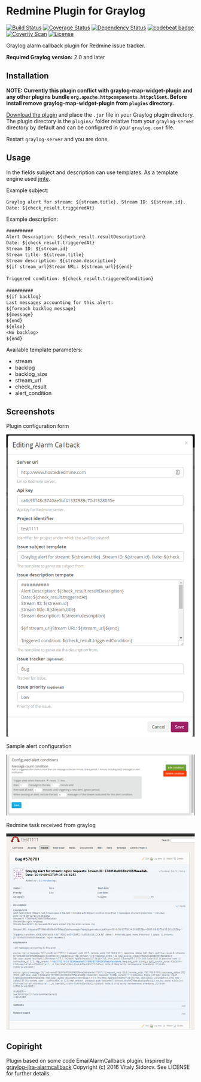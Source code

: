 # Redmine Plugin for Graylog

[![Build Status](https://travis-ci.org/sidvi1/graylog-redmine-plugin.svg?branch=master)](https://travis-ci.org/sidvi1/graylog-redmine-plugin)
[![Coverage Status](https://coveralls.io/repos/github/sidvi1/graylog-redmine-plugin/badge.svg?branch=master)](https://coveralls.io/github/sidvi1/graylog-redmine-plugin?branch=master)
[![Dependency Status](https://www.versioneye.com/user/projects/57a0748772d75c0051b3a1f6/badge.svg?style=flat-square)](https://www.versioneye.com/user/projects/57a0748772d75c0051b3a1f6)
[![codebeat badge](https://codebeat.co/badges/b4d46f71-4589-40b9-a62d-cb8651bc6035)](https://codebeat.co/projects/github-com-sidvi1-graylog-redmine-plugin)
[![Coverity Scan](https://scan.coverity.com/projects/9732/badge.svg)](https://scan.coverity.com/projects/graylog-redmine-plugin)
[![License](http://img.shields.io/:license-mit-blue.svg)](http://badges.mit-license.org)


Graylog alarm callback plugin for Redmine issue tracker.

**Required Graylog version:** 2.0 and later


Installation
------------
**NOTE: Currently this plugin conflict with graylog-map-widget-plugin and any other plugins bundle `org.apache.httpcomponents.httpclient`.
Before install remove graylog-map-widget-plugin from `plugins` directory.**

[Download the plugin](https://github.com/sidvi1/graylog-redmine-plugin/releases)
and place the `.jar` file in your Graylog plugin directory. The plugin directory
is the `plugins/` folder relative from your `graylog-server` directory by default
and can be configured in your `graylog.conf` file.

Restart `graylog-server` and you are done.


Usage
-----
In the fields subject and description can use templates.
As a template engine used [jmte](https://code.google.com/archive/p/jmte/wikis/GettingStarted.wiki).

Example subject: 
```
Graylog alert for stream: ${stream.title}. Stream ID: ${stream.id}. Date: ${check_result.triggeredAt}
```

Example description:
```
##########
Alert Description: ${check_result.resultDescription}
Date: ${check_result.triggeredAt}
Stream ID: ${stream.id}
Stream title: ${stream.title}
Stream description: ${stream.description}
${if stream_url}Stream URL: ${stream_url}${end}

Triggered condition: ${check_result.triggeredCondition}

##########
${if backlog}
Last messages accounting for this alert:
${foreach backlog message}
${message}
${end}
${else}
<No backlog>
${end}
```


Available template parameters:
- stream
- backlog
- backlog_size
- stream_url
- check_result
- alert_condition


Screenshots
-----
Plugin configuration form

![Plugin configuration form](screenshot_form.png)


Sample alert configuration

![Sample alert configuration](screenshot_page.png)


Redmine task received from graylog

![Redmine task received from graylog](screenshot_redmine.png)


Copiright
------
Plugin based on some code EmailAlarmCallback plugin.
Inspired by [graylog-jira-alarmcallback](https://github.com/magicdude4eva/graylog-jira-alarmcallback)
Copyright (c) 2016 Vitaly Sidorov. See LICENSE for further details.
